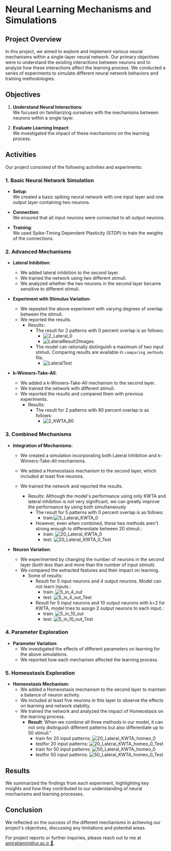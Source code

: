 # Neural Learning Mechanisms and Simulations

## Project Overview

In this project, we aimed to explore and implement various neural mechanisms within a single-layer neural network. Our primary objectives were to understand the existing interactions between neurons and to analyze how these interactions affect the learning process. We conducted a series of experiments to simulate different neural network behaviors and training methodologies.

## Objectives

1. **Understand Neural Interactions**:  
   We focused on familiarizing ourselves with the mechanisms between neurons within a single layer.

2. **Evaluate Learning Impact**:  
   We investigated the impact of these mechanisms on the learning process.

## Activities

Our project consisted of the following activities and experiments:

### 1. Basic Neural Network Simulation

- **Setup**:  
  We created a basic spiking neural network with one input layer and one output layer containing two neurons.

- **Connection**:  
  We ensured that all input neurons were connected to all output neurons.

- **Training**:  
  We used Spike-Timing Dependent Plasticity (STDP) to train the weights of the connections.

### 2. Advanced Mechanisms

- **Lateral Inhibition**:
  - We added lateral inhibition to the second layer.
  - We trained the network using two different stimuli.
  - We analyzed whether the two neurons in the second layer became sensitive to different stimuli.

- **Experiment with Stimulus Variation**:
  - We repeated the above experiment with varying degrees of overlap between the stimuli.
  - We reported the results.
    - Results:
      - The result for 2 patterns with 0 percent overlap is as follows:
        - ![2_Lateral_0](./someResults/2_Lateral_0.png)
        - ![LateralResult2Images](./someResults/LateralResult2Images.png)
      - The model can rationally distinguish a maximum of two input stimuli. Comparing results are available in `comparing_methods` file.
        - ![LateralTest](./someResults/LateralTest.png)

- **k-Winners-Take-All**:
  - We added a k-Winners-Take-All mechanism to the second layer.
  - We trained the network with different stimuli.
  - We reported the results and compared them with previous experiments.
    - Results:
      - The result for 2 patterns with 80 percent overlap is as follows:
        - ![2_KWTA_80](./someResults/2_KWTA_80.png)

### 3. Combined Mechanisms

- **Integration of Mechanisms**:
  - We created a simulation incorporating both Lateral Inhibition and k-Winners-Take-All mechanisms.
  - We added a Homeostasis mechanism to the second layer, which included at least five neurons.
  - We trained the network and reported the results.

    - Results: Although the model's performance using only KWTA and lateral inhibition is not very significant, we can greatly improve the performance by using both simultaneously
      - The result for 5 patterns with 0 percent overlap is as follows:
        - train:![5_Lateral_KWTA_0](./someResults/5_Lateral_KWTA_0.png)
      - However, even when combined, these two methods aren't strong enough to differentiate between 20 stimuli.:
        - train: ![20_Lateral_KWTA_0](./someResults/20_Lateral_KWTA_0.png)
        - test: ![20_Lateral_KWTA_0_Test](./someResults/20_Lateral_KWTA_0_Test.png)

- **Neuron Variation**:
  - We experimented by changing the number of neurons in the second layer (both less than and more than the number of input stimuli).
  - We compared the extracted features and their impact on learning.
    - Some of results:
      - Result for 5 input neurons and 4 output neurons. Model can not learn inputs.:
        - train: ![5_in_4_out](./someResults/5_in_4_out.png)
        - test: ![5_in_4_out_Test](./someResults/5_in_4_out_Test.png)
      - Result for 5 input neurons and 10 output neurons with k=2 for KWTA, model tries to assign 2 output neurons to each input.:
        - train: ![5_in_10_out](./someResults/5_in_10_out.png)
        - test: ![5_in_10_out_Test](./someResults/5_in_10_out_Test.png)

### 4. Parameter Exploration

- **Parameter Variation**:
  - We investigated the effects of different parameters on learning for the above simulations.
  - We reported how each mechanism affected the learning process.

### 5. Homeostasis Exploration

- **Homeostasis Mechanism**:
  - We added a Homeostasis mechanism to the second layer to maintain a balance of neuron activity.
  - We included at least five neurons in this layer to observe the effects on learning and network stability.
  - We trained the network and analyzed the impact of Homeostasis on the learning process.
    - **Result**: When we combine all three methods in our model, it can not only distinguish different patterns but also differentiate up to 50 stimuli."
      - train for 20 input patterns: ![20_Lateral_KWTA_homeo_0](./someResults/20_Lateral_KWTA_homeo_0.png)
      - testfor 20 input patterns: ![20_Lateral_KWTA_homeo_0_Test](./someResults/20_Lateral_KWTA_homeo_0_Test.png)
      - train for 50 input patterns: ![50_Lateral_KWTA_homeo_0](./someResults/50_Lateral_KWTA_homeo_0.png)
      - testfor 50 input patterns: ![50_Lateral_KWTA_homeo_0_Test](./someResults/50_Lateral_KWTA_homeo_0_Test.png)

## Results

We summarized the findings from each experiment, highlighting key insights and how they contributed to our understanding of neural mechanisms and learning processes.

## Conclusion

We reflected on the success of the different mechanisms in achieving our project's objectives, discussing any limitations and potential areas.

For project reports or further inquiries, please reach out to me at [amiraliamini@ur.ac.ir 📨](mailto:amiraliamini@ur.ac.ir).
